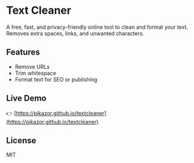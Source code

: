 # Text Cleaner

A free, fast, and privacy-friendly online tool to clean and format your text. Removes extra spaces, links, and unwanted characters.

## Features
- Remove URLs
- Trim whitespace
- Format text for SEO or publishing

## Live Demo
👉 [https://pikazor.github.io/textcleaner](https://pikazor.github.io/textcleaner)

## License
MIT
